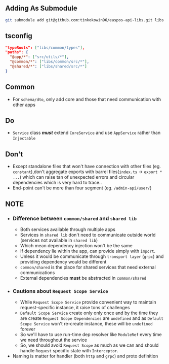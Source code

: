 ## Adding As Submodule
 ```bash
 git submodule add git@github.com:tinkokowin96/easpos-api-libs.git libs
 ```

## tsconfig
```JSON 
"typeRoots": ["libs/common/types"],
"paths": {
  "@app/*": ["src/utils/*"],
  "@common/*": ["libs/common/src/*"],
  "@shared/*": ["libs/shared/src/*"]
} 
```

## Common
- For ```schema/dto```, only add core and those that need communication with other apps


## Do
- ```Service``` class ***must*** extend ```CoreService``` and use ```AppService``` rather than ```Injectable``` 

## Don't 
- Except standalone files that won't have connection with other files (eg. ```constant```),don't aggregate exports with barrel files(```index.ts``` -> ```export * ...```) which can raise tan of unexpected errors and circular dependencies which is very hard to trace..
- End-point can't be more than four segment (eg. ```/admin-api/user/```)

## NOTE
- ### Difference between ```common/shared``` and ```shared lib```
  - Both services available through multiple apps 
  - Services in ```shared lib``` don't need to communicate outside world (services not available in ```shared lib```)
  - Which mean dependency injection won't be the same 
  - If dependency lie within the app, can provide simply with ```import```.
  - Unless it would be communicate through ```transport layer``` (```grpc```) and providing dependency would be different
  - ```common/shared``` is the place for shared services that need external communications  
  - External dependencies **must** be abstracted in ```common/shared```
- ### Cautions about ```Request Scope Service```
  - While ```Request Scope Service``` provide convenient way to maintain request-specific instance, it raise tons of challenges
  - ```Default Scope Service``` create only only once and by the time they are create ```Request Scope Dependencies``` are ```undefined``` and as ```Default Scope Service``` won't re-create instance, these will be ```undefined``` forever
  - So we'll have to use run-time dep resolver like ```ModuleRef``` every time we need throughout the service
  - So, we should avoid ```Request Scope``` as much as we can and should handle ```Request``` specific state with ```Interceptor```.
- Naming is matter for handler (both ```http``` and ```grpc```) and proto definition
